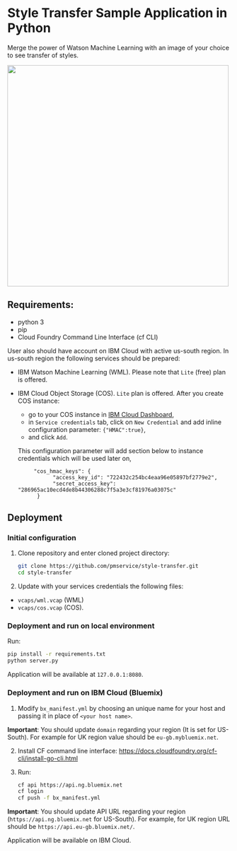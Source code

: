 # Style Transfer Sample Application in Python

Merge the power of Watson Machine Learning with an image of your choice to see transfer of styles.

<img src="https://github.com/pmservice/style-transfer/raw/master/static/images/screen.jpg" width="500" />

## Requirements:
- python 3
- pip
- Cloud Foundry Command Line Interface (cf CLI)

User also should have account on IBM Cloud with active us-south region. In us-south region the following services should be prepared:
- IBM Watson Machine Learning (WML). Please note that `Lite` (free) plan is offered.
- IBM Cloud Object Storage (COS). `Lite` plan is offered. After you create COS instance:
   - go to your COS instance in [IBM Cloud Dashboard](https://console.bluemix.net/dashboard),
   - in `Service credentials` tab, click on `New Credential` and add inline configuration parameter: `{"HMAC":true}`,
   - and click `Add`.

   This configuration parameter will add section below to instance credentials which will be used later on,
   ``` 
        "cos_hmac_keys": {
              "access_key_id": "722432c254bc4eaa96e05897bf2779e2",
              "secret_access_key": "286965ac10ecd4de8b44306288c7f5a3e3cf81976a03075c"
         }
   ```
   
## Deployment 

### Initial configuration

1. Clone repository and enter cloned project directory:
   ```bash
   git clone https://github.com/pmservice/style-transfer.git
   cd style-transfer
   ```
2. Update with your services credentials the following files: 
 - `vcaps/wml.vcap` (WML)
 - `vcaps/cos.vcap` (COS).

### Deployment and run on local environment

Run:
```bash
pip install -r requirements.txt
python server.py
```

Application will be available at `127.0.0.1:8080`.


### Deployment and run on IBM Cloud (Bluemix)

1. Modify `bx_manifest.yml` by choosing an unique name for your host and passing it in place of `<your host name>`.

**Important**: You should update `domain` regarding your region (It is set for US-South). For example for UK region value should be `eu-gb.mybluemix.net`.

2. Install CF command line interface: https://docs.cloudfoundry.org/cf-cli/install-go-cli.html

3. Run:
   ```bash
   cf api https://api.ng.bluemix.net
   cf login
   cf push -f bx_manifest.yml
   ```
   
 **Important**: You should update API URL regarding your region (`https://api.ng.bluemix.net` for US-South). For example, for UK region URL should be `https://api.eu-gb.bluemix.net/`.
   
Application will be available on IBM Cloud.
